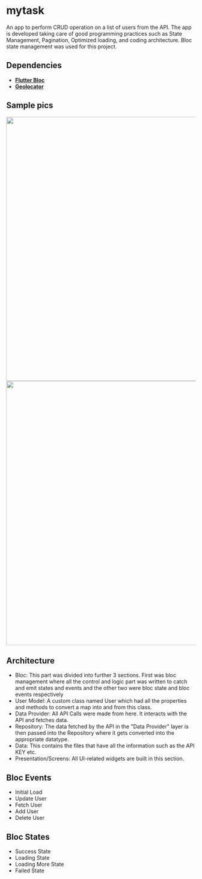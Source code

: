 # mytask

An app to perform CRUD operation on a list of users from the API.
The app is developed taking care of good programming practices such as State Management, Pagination, Optimized loading, and coding architecture.
Bloc state management was used for this project.

## Dependencies
- [**Flutter Bloc**](https://pub.dev/packages/flutter_bloc)
- [**Geolocator**](https://pub.dev/packages/geolocator)

## Sample pics
<img src="https://github.com/BarnabasGavai/userlist-task-flutter/assets/74435697/70286a14-40dc-4b40-bc63-617fb3b303cc" height="700">
<img src="https://github.com/BarnabasGavai/userlist-task-flutter/assets/74435697/3e82d94d-948c-45f6-8bf7-8330274e0512" height="700">



## Architecture
- Bloc: This part was divided into further 3 sections. First was bloc management where all the control and logic part was written to catch and emit states and events and the other two were bloc state and bloc events respectively
- User Model: A custom class named User which had all the properties and methods to convert a map into and from this class.
- Data Provider: All API Calls were made from here. It interacts with the API and fetches data.
- Repository: The data fetched by the API in the "Data Provider" layer is then passed into the Repository where it gets converted into the appropriate datatype.
- Data: This contains the files that have all the information such as the API KEY etc.
- Presentation/Screens: All UI-related widgets are built in this section.

## Bloc Events
- Initial Load
- Update User
- Fetch User
- Add User
- Delete User

## Bloc States
- Success State
- Loading State
- Loading More State
- Failed State


